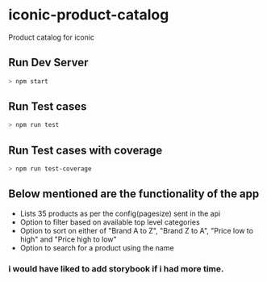 # iconic-product-catalog
Product catalog for iconic

## Run Dev Server

```sh
> npm start
```

## Run Test cases

```sh
> npm run test
```

## Run Test cases with coverage

```sh
> npm run test-coverage
```

## Below mentioned are the functionality of the app

* Lists 35 products as per the config(pagesize) sent in the api
* Option to filter based on available top level categories
* Option to sort on either of "Brand A to Z", "Brand Z to A", "Price low to high" and "Price high to low"
* Option to search for a product using the name

### i would have liked to add storybook if i had more time.